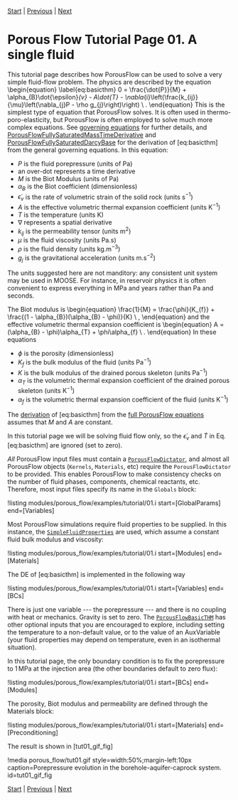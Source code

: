 [Start](tutorial_00.md) |
[Previous](tutorial_00.md) |
[Next](tutorial_02.md)

# Porous Flow Tutorial Page 01.  A single fluid

This tutorial page describes how PorousFlow can be used to solve a
very simple fluid-flow problem.  The physics are described by the
equation
\begin{equation}
\label{eq:basicthm}
0 = \frac{\dot{P}}{M} + \alpha_{B}\dot{\epsilon}_{v} - A\dot{T} -
\nabla_{i}\left(\frac{k_{ij}}{\mu}\left(\nabla_{j}P - \rho g_{j}\right)\right)
\ .
\end{equation}
This is the simplest type of equation that PorousFlow solves.  It is often used in thermo-poro-elasticity, but PorousFlow is often employed to solve much more complex equations.  See [governing equations](/porous_flow/governing_equations.md) for further details, and [PorousFlowFullySaturatedMassTimeDerivative](PorousFlowFullySaturatedMassTimeDerivative.md) and [PorousFlowFullySaturatedDarcyBase](PorousFlowFullySaturatedDarcyBase.md) for the derivation of [eq:basicthm] from the general governing equations.  In this equation:

- $P$ is the fluid porepressure (units of Pa)
- an over-dot represents a time derivative
- $M$ is the Biot Modulus (units of Pa)
- $\alpha_{B}$ is the Biot coefficient (dimensionless)
- $\dot{\epsilon}_{v}$ is the rate of volumetric strain of the solid rock (units s$^{-1}$)
- $A$ is the effective volumetric thermal expansion coefficient (units K$^{-1}$)
- $T$ is the temperature (units K)
- $\nabla$ represents a spatial derivative
- $k_{ij}$ is the permeability tensor (units m$^{2}$)
- $\mu$ is the fluid viscosity (units Pa.s)
- $\rho$ is the fluid density (units kg.m$^{-3}$)
- $g_{j}$ is the gravitational acceleration (units m.s$^{-2}$)

The units suggested here are not manditory: any consistent unit system
may be used in MOOSE.  For instance, in reservoir physics it is often
convenient to express everything in MPa and years rather than Pa and
seconds.

The Biot modulus is
\begin{equation}
\frac{1}{M} = \frac{\phi}{K_{f}} + \frac{(1 - \alpha_{B})(\alpha_{B} - \phi)}{K} \ ,
\end{equation}
and the effective volumetric thermal expansion coefficient is
\begin{equation}
A = (\alpha_{B} - \phi)\alpha_{T} + \phi\alpha_{f} \ .
\end{equation}
In these equations

- $\phi$ is the porosity (dimensionless)
- $K_{f}$ is the bulk modulus of the fluid (units Pa$^{-1}$)
- $K$ is the bulk modulus of the drained porous skeleton (units Pa$^{-1}$)
- $\alpha_{T}$ is the volumetric thermal expansion coefficient of the drained porous skeleton (units K$^{-1}$)
- $\alpha_{f}$ is the volumetric thermal expansion coefficient of the fluid (units K$^{-1}$)

The [derivation](PorousFlowFullySaturatedMassTimeDerivative.md) of [eq:basicthm] from
the [full PorousFlow equations](governing_equations.md) assumes that $M$ and $A$ are constant.

In this tutorial page we will be solving fluid flow only, so the
$\dot{\epsilon}_{v}$ and $\dot{T}$ in Eq. [eq:basicthm] are ignored (set to zero).

*All* PorousFlow input files must contain a [`PorousFlowDictator`](PorousFlowDictator.md), and almost all PorousFlow objects (`Kernels`, `Materials`, etc) require the `PorousFlowDictator` to be provided.  This enables PorousFlow to make consistency checks on the number of fluid phases, components, chemical reactants, etc.  Therefore, most input files specify its name in the `Globals` block:

!listing modules/porous_flow/examples/tutorial/01.i start=[GlobalParams] end=[Variables]

Most PorousFlow simulations require fluid properties to be supplied.  In this instance, the [`SimpleFluidProperties`](SimpleFluidProperties.md) are used, which assume a constant fluid bulk modulus and viscosity:

!listing modules/porous_flow/examples/tutorial/01.i start=[Modules] end=[Materials]

The DE of [eq:basicthm] is implemented in the following way

!listing modules/porous_flow/examples/tutorial/01.i start=[Variables] end=[BCs]

There is just one variable --- the porepressure --- and there is no coupling with heat or mechanics.  Gravity is set to zero.  The [`PorousFlowBasicTHM`](PorousFlowBasicTHM.md) has other optional inputs that you are encouraged to explore, including setting the temperature to a non-default value, or to the value of an AuxVariable (your fluid properties may depend on temperature, even in an isothermal situation).

In this tutorial page, the only boundary condition is to fix the porepressure to 1$\,$MPa at the injection area (the other boundaries default to zero flux):

!listing modules/porous_flow/examples/tutorial/01.i start=[BCs] end=[Modules]

The porosity, Biot modulus and permeability are defined through the Materials block:

!listing modules/porous_flow/examples/tutorial/01.i start=[Materials] end=[Preconditioning]

The result is shown in [tut01_gif_fig]

!media porous_flow/tut01.gif style=width:50%;margin-left:10px caption=Porepressure evolution in the borehole-aquifer-caprock system.  id=tut01_gif_fig

[Start](tutorial_00.md) |
[Previous](tutorial_00.md) |
[Next](tutorial_02.md)
